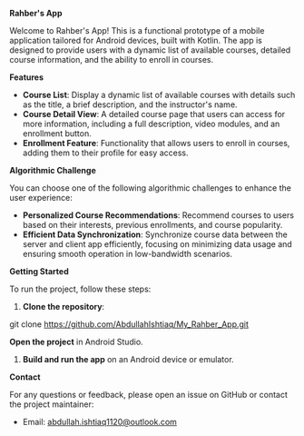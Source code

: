 **Rahber's App**

Welcome to Rahber's App! This is a functional prototype of a mobile application tailored for Android devices, built with Kotlin. The app is designed to provide users with a dynamic list of available courses, detailed course information, and the ability to enroll in courses.

**Features**

-   **Course List**: Display a dynamic list of available courses with details such as the title, a brief description, and the instructor's name.
-   **Course Detail View**: A detailed course page that users can access for more information, including a full description, video modules, and an enrollment button.
-   **Enrollment Feature**: Functionality that allows users to enroll in courses, adding them to their profile for easy access.

**Algorithmic Challenge**

You can choose one of the following algorithmic challenges to enhance the user experience:

-   **Personalized Course Recommendations**: Recommend courses to users based on their interests, previous enrollments, and course popularity.
-   **Efficient Data Synchronization**: Synchronize course data between the server and client app efficiently, focusing on minimizing data usage and ensuring smooth operation in low-bandwidth scenarios.

**Getting Started**

To run the project, follow these steps:

1.  **Clone the repository**:

git clone <https://github.com/AbdullahIshtiaq/My_Rahber_App.git>

**Open the project** in Android Studio.

1.  **Build and run the app** on an Android device or emulator.

**Contact**

For any questions or feedback, please open an issue on GitHub or contact the project maintainer:

-   Email: abdullah.ishtiaq1120@outlook.com
